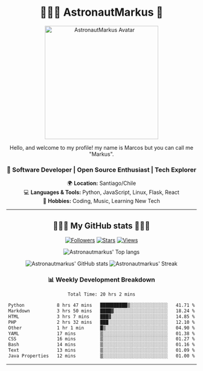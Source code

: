 <div align="center">

# 👨🏻‍🚀 AstronautMarkus 🚀

<img src="https://avatars.githubusercontent.com/u/107640696?v=4" alt="AstronautMarkus Avatar" width="300">

Hello, and welcome to my profile! my name is Marcos but you can call me "Markus".

### 🚀 Software Developer | Open Source Enthusiast | Tech Explorer

🌍 **Location:** Santiago/Chile  
💻 **Languages & Tools:** Python, JavaScript, Linux, Flask, React  
🌟 **Hobbies:** Coding, Music, Learning New Tech  

---
## 🌟🌟🌟 My GitHub stats 🌟🌟🌟



[![Followers](https://img.shields.io/github/followers/AstronautMarkus?label=Followers&style=for-the-badge&color=red)](https://github.com/AstronautMarkus?tab=followers)
[![Stars](https://img.shields.io/github/stars/AstronautMarkus?label=Stars&style=for-the-badge&color=green)](https://github.com/AstronautMarkus?tab=repositories)
[![Views](http://estruyf-github.azurewebsites.net/api/VisitorHit?user=astronautmarkus&countColorcountColor&countColor=lightblue)](https://github.com/AstronautMarkus?tab=repositories)



![Astronautmarkus' Top langs](https://github-readme-stats.vercel.app/api/top-langs/?username=astronautmarkus&hide_progress=false)

![Astronautmarkus' GitHub stats](https://github-readme-stats.vercel.app/api?username=astronautmarkus&show_icons=true)
![Astronautmarkus' Streak](https://github-readme-streak-stats.herokuapp.com/?user=astronautmarkus&theme=default&hide_border=true)


### 📊 Weekly Development Breakdown
<!--START_SECTION:waka-->

```txt
Total Time: 20 hrs 2 mins

Python            8 hrs 47 mins   ██████████▒░░░░░░░░░░░░░░   41.71 %
Markdown          3 hrs 50 mins   ████▓░░░░░░░░░░░░░░░░░░░░   18.24 %
HTML              3 hrs 7 mins    ███▓░░░░░░░░░░░░░░░░░░░░░   14.85 %
PHP               2 hrs 32 mins   ███░░░░░░░░░░░░░░░░░░░░░░   12.10 %
Other             1 hr 1 min      █▒░░░░░░░░░░░░░░░░░░░░░░░   04.90 %
YAML              17 mins         ▒░░░░░░░░░░░░░░░░░░░░░░░░   01.38 %
CSS               16 mins         ▒░░░░░░░░░░░░░░░░░░░░░░░░   01.27 %
Bash              14 mins         ▒░░░░░░░░░░░░░░░░░░░░░░░░   01.16 %
Text              13 mins         ▒░░░░░░░░░░░░░░░░░░░░░░░░   01.09 %
Java Properties   12 mins         ▒░░░░░░░░░░░░░░░░░░░░░░░░   01.00 %
```

<!--END_SECTION:waka-->


---

</div>
